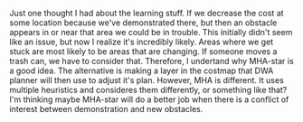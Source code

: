 Just one thought I had about the learning stuff. If we decrease the cost at some location because we've demonstrated there, but then an obstacle appears in or near that area we could be in trouble. This initially didn't seem like an issue, but now I realize it's incredibly likely. Areas where we get stuck are most likely to be areas that are changing. If someone moves a trash can, we have to consider that. Therefore, I undertand why MHA-star is a good idea. The alternative is making a layer in the costmap that DWA planner will then use to adjust it's plan. However, MHA is different. It uses multiple heuristics and consideres them differently, or something like that? I'm thinking maybe MHA-star will do a better job when there is a conflict of interest between demonstration and new obstacles.
